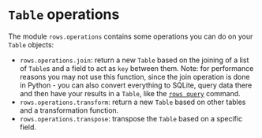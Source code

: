 # `Table` operations

The module `rows.operations` contains some operations you can do on your
`Table` objects:

- `rows.operations.join`: return a new `Table` based on the joining of a list
  of `Table`s and a field to act as `key` between them. Note: for performance
  reasons you may not use this function, since the join operation is done in
  Python - you can also convert everything to SQLite, query data there and then
  have your results in a `Table`, like the [`rows query`][rows-cli-query]
  command.
- `rows.operations.transform`: return a new `Table` based on other tables and a
  transformation function.
- `rows.operations.transpose`: transpose the `Table` based on a specific field.


[rows-cli-query]: https://github.com/turicas/rows/blob/develop/rows/cli.py#L291
